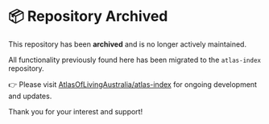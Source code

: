 # 📦 Repository Archived

This repository has been **archived** and is no longer actively maintained.

All functionality previously found here has been migrated to the `atlas-index` repository.

👉 Please visit [AtlasOfLivingAustralia/atlas-index](https://github.com/AtlasOfLivingAustralia/atlas-index) for ongoing development and updates.

Thank you for your interest and support!
